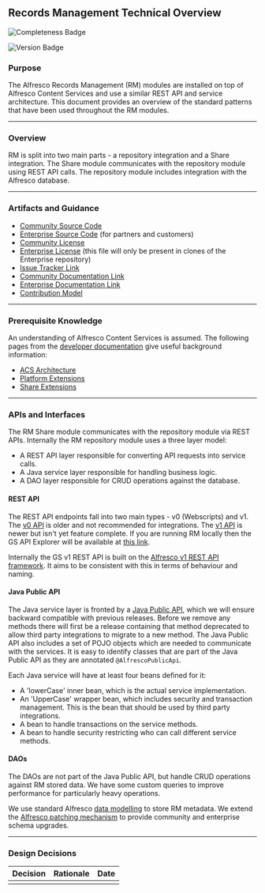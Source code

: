 ## Records Management Technical Overview

![Completeness Badge](https://img.shields.io/badge/Document_Level-Complete-green.svg?style=flat-square)

![Version Badge](https://img.shields.io/badge/Version-Current-blue.svg?style=flat-square)

### Purpose
The Alfresco Records Management (RM) modules are installed on top of Alfresco Content Services and use a similar REST API and service architecture. This document provides an overview of the standard patterns that have been used throughout the RM modules.

*** 

### Overview 
RM is split into two main parts - a repository integration and a Share integration. The Share module communicates with the repository module using REST API calls. The repository module includes integration with the Alfresco database.

*** 

### Artifacts and Guidance

* [Community Source Code](https://github.com/Alfresco/records-management)
* [Enterprise Source Code](https://gitlab.alfresco.com/records-management/records-management) (for partners and customers)
* [Community License](../LICENSE.txt)
* [Enterprise License](../../rm-enterprise/LICENSE.txt) (this file will only be present in clones of the Enterprise repository)
* [Issue Tracker Link](https://issues.alfresco.com/jira/projects/RM)
* [Community Documentation Link](http://docs.alfresco.com/rm-community/concepts/welcome-rm.html)
* [Enterprise Documentation Link](http://docs.alfresco.com/rm/concepts/welcome-rm.html)
* [Contribution Model](../../CONTRIBUTING.md)

*** 

### Prerequisite Knowledge
An understanding of Alfresco Content Services is assumed. The following pages from the [developer documentation](http://docs.alfresco.com/5.2/concepts/dev-for-developers.html) give useful background information:

* [ACS Architecture](http://docs.alfresco.com/5.2/concepts/dev-arch-overview.html)
* [Platform Extensions](http://docs.alfresco.com/5.2/concepts/dev-platform-extensions.html)
* [Share Extensions](http://docs.alfresco.com/5.2/concepts/dev-extensions-share.html)

*** 

### APIs and Interfaces
The RM Share module communicates with the repository module via REST APIs. Internally the RM repository module uses a three layer model:

* A REST API layer responsible for converting API requests into service calls.
* A Java service layer responsible for handling business logic.
* A DAO layer responsible for CRUD operations against the database.

#### REST API
The REST API endpoints fall into two main types - v0 (Webscripts) and v1. The [v0 API](http://docs.alfresco.com/5.2/references/dev-extension-points-webscripts.html) is older and not recommended for integrations. The [v1 API](http://docs.alfresco.com/5.1/pra/1/topics/pra-welcome-aara.html) is newer but isn't yet feature complete. If you are running RM locally then the GS API Explorer will be available at [this link](http://localhost:8080/gs-api-explorer/).

Internally the GS v1 REST API is built on the [Alfresco v1 REST API framework](https://community.alfresco.com/community/ecm/blog/2016/10/11/v1-rest-api-part-1-introduction). It aims to be consistent with this in terms of behaviour and naming.

#### Java Public API
The Java service layer is fronted by a [Java Public API](http://docs.alfresco.com/5.2/concepts/java-public-api-list.html), which we will ensure backward compatible with previous releases. Before we remove any methods there will first be a release containing that method deprecated to allow third party integrations to migrate to a new method.  The Java Public API also includes a set of POJO objects which are needed to communicate with the services. It is easy to identify classes that are part of the Java Public API as they are annotated `@AlfrescoPublicApi`.

Each Java service will have at least four beans defined for it:

* A 'lowerCase' inner bean, which is the actual service implementation.
* An 'UpperCase' wrapper bean, which includes security and transaction management. This is the bean that should be used by third party integrations.
* A bean to handle transactions on the service methods.
* A bean to handle security restricting who can call different service methods.

#### DAOs
The DAOs are not part of the Java Public API, but handle CRUD operations against RM stored data. We have some custom queries to improve performance for particularly heavy operations.

We use standard Alfresco [data modelling](http://docs.alfresco.com/5.2/references/dev-extension-points-content-model.html) to store RM metadata. We extend the [Alfresco patching mechanism](http://docs.alfresco.com/5.2/references/dev-extension-points-patch.html) to provide community and enterprise schema upgrades.

***

### Design Decisions

| Decision        | Rationale                  | Date         |
| --------------- |:--------------------------:| ------------:|
|                 |                            |              |
